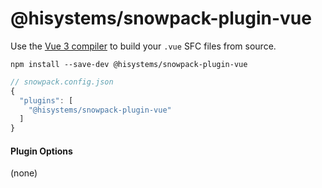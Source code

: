 # @hisystems/snowpack-plugin-vue

Use the [Vue 3 compiler](https://www.npmjs.com/package/@vue/compiler-sfc) to build your `.vue` SFC files from source.

```
npm install --save-dev @hisystems/snowpack-plugin-vue
```

```js
// snowpack.config.json
{
  "plugins": [
    "@hisystems/snowpack-plugin-vue"
  ]
}
```

#### Plugin Options

(none)
